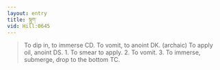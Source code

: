 ```yaml
---
layout: entry
title: སྙུག་
vid: Hill:0645
---
```

> To dip in, to immerse CD. To vomit, to anoint DK. (archaic) To apply oil, anoint DS. 1. To smear to apply. 2. To vomit. 3. To immerse, submerge, drop to the bottom TC.
